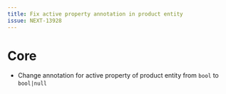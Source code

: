 ```yaml
---
title: Fix active property annotation in product entity
issue: NEXT-13928
---
```

# Core
* Change annotation for active property of product entity from `bool` to `bool|null`
